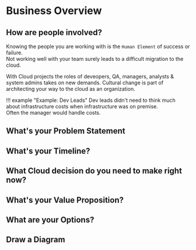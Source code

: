 # Business Overview

## How are people involved?

Knowing the people you are working with is the `Human Element` of success or failure. <br/>
Not working well with your team surely leads to a difficult migration to the cloud.

With Cloud projects the roles of deveopers, QA, managers, analysts & system admins takes on new demands.
Cultural change is part of architecting your way to the cloud as an organization.

!!! example "Example: Dev Leads"
    Dev leads didn't need to think much about infrastructure costs when infrastructure was on premise. <br/>
    Often the manager would handle costs.

## What's your Problem Statement

## What's your Timeline?

## What Cloud decision do you need to make right now?

## What's your Value Proposition?

## What are your Options?

## Draw a Diagram
